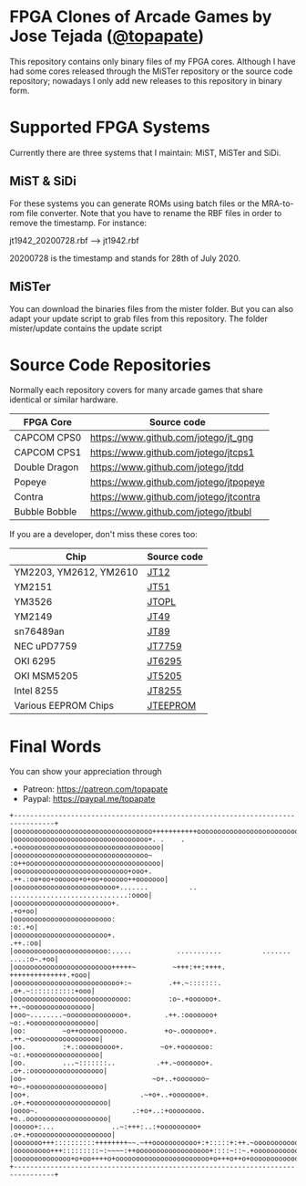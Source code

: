 # FPGA Clones of Arcade Games by Jose Tejada ([@topapate](https://twitter.com/topapate))

This repository contains only binary files of my FPGA cores. Although I have
had some cores released through the MiSTer repository or the source code repository;
nowadays I only add new releases to this repository in binary form.

# Supported FPGA Systems

Currently there are three systems that I maintain: MiST, MiSTer and SiDi.

## MiST & SiDi
For these systems you can generate ROMs using batch files or the MRA-to-rom file converter. Note that you have to rename the RBF files in order to remove the timestamp. For instance:

jt1942_20200728.rbf --> jt1942.rbf

20200728 is the timestamp and stands for 28th of July 2020.

## MiSTer

You can download the binaries files from the mister folder. But you can also adapt
your update script to grab files from this repository. The folder mister/update contains
the update script

# Source Code Repositories

Normally each repository covers for many arcade games that share identical or similar hardware.

FPGA Core           | Source code
--------------------|--------------------------
CAPCOM CPS0         | https://www.github.com/jotego/jt_gng
CAPCOM CPS1         | https://www.github.com/jotego/jtcps1
Double Dragon       | https://www.github.com/jotego/jtdd
Popeye              | https://www.github.com/jotego/jtpopeye
Contra              | https://www.github.com/jotego/jtcontra
Bubble Bobble       | https://www.github.com/jotego/jtbubl

If you are a developer, don't miss these cores too:

Chip                   | Source code
-----------------------|-----------------------------------
YM2203, YM2612, YM2610 | [JT12](https://github.com/jotego/jt12)
YM2151                 | [JT51](https://github.com/jotego/jt51)
YM3526                 | [JTOPL](https://github.com/jotego/jtopl)
YM2149                 | [JT49](https://github.com/jotego/jt49)
sn76489an              | [JT89](https://github.com/jotego/jt89)
NEC uPD7759            | [JT7759](https://github.com/jotego/jt7759)
OKI 6295               | [JT6295](https://github.com/jotego/jt6295)
OKI MSM5205            | [JT5205](https://github.com/jotego/jt5205)
Intel 8255             | [JT8255](https://github.com/jotego/jt8255)
Various EEPROM Chips   | [JTEEPROM](https://github.com/jotego/jteeprom)

# Final Words

You can show your appreciation through
* Patreon: https://patreon.com/topapate
* Paypal:  https://paypal.me/topapate

```
+--------------------------------------------------------------------------------+
|oooooooooooooooooooooooooooooooooo+++++++++++ooooooooooooooooooooooooooooooooooo|
|ooooooooooooooooooooooooooooooooo+. .    . .+ooooooooooooooooooooooooooooooooooo|
|ooooooooooooooooooooooooooooooooo~         :o++ooooooooooooooooooooooooooooooooo|
|oooooooooooooooooooooooooooo+ooo+.        .++.:oo+oo+oooooo+o+oo+oooooo++ooooooo|
|ooooooooooooooooooooooooo+.......          .. .............................:oooo|
|oooooooooooooooooooooooo+.                                                .+o+oo|
|oooooooooooooooooooooooo:                                                 :o:.+o|
|ooooooooooooooooooooooo+.                                                .++.:oo|
|ooooooooooooooooooooooo:.....           ...........          ....... ....:o~.+oo|
|oooooooooooooooooooooooo+++++~         ~+++:++:++++.         ++++++++++++++.+ooo|
|oooooooooooooooooooooooooo+:~         .++.~:::::::.         .o+.~:::::::::::+ooo|
|oooooooooooooooooooooooooooo:         :o~.+oooooo+.         ++.~oooooooooooooooo|
|ooo~........~oooooooooooooo+.        .++.:ooooooo+         ~o:.+oooooooooooooooo|
|oo:         ~o++ooooooooooo.         +o~.ooooooo+.        .++.~ooooooooooooooooo|
|oo.         :+.:ooooooooo+.         ~o+.+ooooooo:         ~o:.+ooooooooooooooooo|
|oo.         ...~:::::::..          .++.~ooooooo+.        .o+.:oooooooooooooooooo|
|oo~                               ~o+..+ooooooo~         +o~.+oooooooooooooooooo|
|oo+.                           .~+o+..+ooooooo+.        .o+.+ooooooooooooooooooo|
|oooo~.                       .:+o+..:+oooooooo.         +o..oooooooooooooooooooo|
|ooooo+:...              ..~:+++:..:+ooooooooo+         .o+.+oooooooooooooooooooo|
|ooooooo+++::::::::::++++++++~~.~++ooooooooooo+:+:::::+:++.~ooooooooooooooooooooo|
|ooooooooo+++:::::::::~:~~~~:++oooooooooooooooooo+::::~::~.+ooooooooooooooooooooo|
|oooooooooooooo+o+oo++++o+ooooooooooooooooooooooo+o+++o++o+oooooooooooooooooooooo|
+--------------------------------------------------------------------------------+
```
